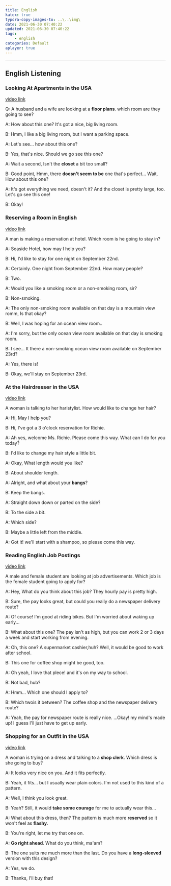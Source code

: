 ```yaml
---
title: English
katex: true
typora-copy-images-to: ..\..\img\
date: 2021-06-30 07:40:22
updated: 2021-06-30 07:40:22
tags: 
	- english
categories: Default
aplayer: true
---
```




<!-- more -->

---

## English Listening

###  Looking At Apartments in the USA

[video link](https://www.youtube.com/watch?v=ScZ48qN_ZWA&list=PL5bLw9Uguvv1VRVl3gHBt-FcM__k3UY9L&index=1)

Q: A husband and a wife are looking at a **floor plans**. which room are they going to see?

A: How about this one? It's got a nice, big living room.

B: Hmm, I like a big living room, but I want a parking space.

A: Let's see... how about this one?

B: Yes, that's nice. Should we go see this one?

A: Wait a second, Isn't the **closet** a bit too small?

B: Good point, Hmm, there **doesn't seem to be** one that's perfect... Wait, How about this one?

A: It's got everything we need, doesn't it? And the closet is pretty large, too. Let's go see this one!

B: Okay!



### Reserving a Room in English

[video link](https://www.youtube.com/watch?v=WDLBdV5UdZA&list=PL5bLw9Uguvv1VRVl3gHBt-FcM__k3UY9L&index=2)

A man is making a reservation at hotel. Which room is he going to stay in?

A: Seaside Hotel, how may I help you?

B: Hi, I'd like to stay for one night on September 22nd.

A: Certainly. One night from September 22nd. How many people?

B: Two.

A: Would you like a smoking room or a non-smoking room, sir?

B: Non-smoking.

A: The only non-smoking room available on that day is a mountain view romm, Is that okay?

B: Well, I was hoping for an ocean view room..

A: I'm sorry, but the only ocean view room available on that day is smoking room.

B: I see... It there a non-smoking ocean view room available on September 23rd?

A: Yes, there is!

B: Okay, we'll stay on September 23rd.







### At the Hairdresser in the USA

[video link](https://www.youtube.com/watch?v=TdCvxJcr4gs&list=PL5bLw9Uguvv1VRVl3gHBt-FcM__k3UY9L&index=3)

A woman is talking to her haristylist. How would like to change her hair?

A: Hi, May I help you?

B: Hi, I've got a 3 o'clock reservation for Richie.

A: Ah yes, welcome Ms. Richie. Please come this way. What can I do for you today?

B: I'd like to change my hair style a little bit.

A: Okay, What length would you like?

B: About shoulder length.

A: Alright, and what about your **bangs**?

B: Keep the bangs.

A: Straight down down or parted on the side?

B: To the side a bit.

A: Which side?

B: Maybe a little left from the middle.

A: Got it! we'll start with a shampoo, so please come this way.



### Reading English Job Postings

[video link](https://www.youtube.com/watch?v=7NrLMfXi1rw&list=PL5bLw9Uguvv1VRVl3gHBt-FcM__k3UY9L&index=4)

A male and female student are looking at job advertisements. Which job is the female student going to apply for?

A: Hey, What do you think about this job? They hourly pay is pretty high.

B: Sure, the pay looks great, but could you really do a  newspaper delivery route?

A: Of course! I'm good at riding bikes. But I'm worried about waking up early...

B: What about this one? The pay isn't as high, but you can work 2 or 3 days a week and start working from evening.  

A: Oh, this one? A supermarket cashier,huh? Well, it would be good to work after school.

B: This one for coffee shop might be good, too.

A: Oh yeah, I love that plece! and it's on my way to school.

B: Not bad, hub?

A: Hmm... Which one should I apply to?

B: Which twois it between? The coffee shop and the newspaper delivery route?

A: Yeah, the pay for newspaper route is really nice. ...Okay! my mind's made up! I guess I'll just have to get up early. 







### Shopping for an Outfit in the USA

[video link](https://www.youtube.com/watch?v=WiTiLfRx4G4&list=PL5bLw9Uguvv1VRVl3gHBt-FcM__k3UY9L&index=5)

A woman is trying on a dress and talking to a **shop clerk**. Which dress is she going to buy?

A: It looks very nice on you. And it fits perfectly.

B: Yeah, it fits... but I usually wear plain colors. I'm not used to this kind of a pattern.

A: Well, I think you look great.

B: Yeah? Still, it would **take some courage** for me to actually wear this... 

A: What about this dress, then? The pattern is much more **reserved** so it won't feel as **flashy**.

B: You're right, let me try that one on.

A: **Go right ahead**. What do you think, ma'am?

B: The one suits me much more than the last. Do you have a **long-sleeved** version with this design?

A: Yes, we do.

B: Thanks, I'll buy that!





<!-- Q.E.D. -->